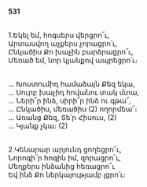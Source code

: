 **531**

\
1.Եկել եմ, հոգսերս վերցրո՜ւ,\
Արտասվող աչքերս չորացրո՛ւ,\
Ընկածիս Քո խաչին բարձրացրո՜ւ,\
Մեռած եմ, նոր կյանքով ապրեցրո՛ւ։

\
 ... Խոստումիդ համաձայն Քեզ եկա,\
 ... Սուրբ խաչիդ հովանու տակ մտա,\
 ... Ների՜ր ինձ, սիրի՜ր ինձ ու գթա՜,\
 ... Ընկածիս, մեռածիս (2) ողորմեա՜։\
 ... Առանց Քեզ, Տե՛ր Հիսուս, (2)\
 ... Կյանք չկա։ (2)

\
2.Կենարար արյունդ ցողեցրո՜ւ,\
Նորոգի՜ր հոգին իմ, զորացրո՜ւ,\
Մեղքերս ինձանից հեռացրո՜ւ\
Եվ ինձ Քո ներկայությամբ լցրո՛ւ։
